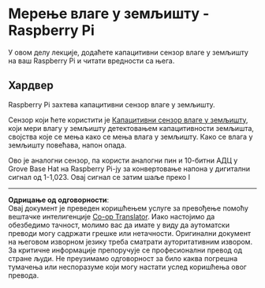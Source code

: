 <!--
CO_OP_TRANSLATOR_METADATA:
{
  "original_hash": "9d4d00a47d5d0f3e6ce42c0d1020064a",
  "translation_date": "2025-08-28T14:33:15+00:00",
  "source_file": "2-farm/lessons/2-detect-soil-moisture/pi-soil-moisture.md",
  "language_code": "sr"
}
-->
# Мерење влаге у земљишту - Raspberry Pi

У овом делу лекције, додаћете капацитивни сензор влаге у земљишту на ваш Raspberry Pi и читати вредности са њега.

## Хардвер

Raspberry Pi захтева капацитивни сензор влаге у земљишту.

Сензор који ћете користити је [Капацитивни сензор влаге у земљишту](https://www.seeedstudio.com/Grove-Capacitive-Moisture-Sensor-Corrosion-Resistant.html), који мери влагу у земљишту детектовањем капацитивности земљишта, својства које се мења како се мења влага у земљишту. Како се влага у земљишту повећава, напон опада.

Ово је аналогни сензор, па користи аналогни пин и 10-битни АДЦ у Grove Base Hat на Raspberry Pi-ју за конвертовање напона у дигитални сигнал од 1-1,023. Овај сигнал се затим шаље преко I

---

**Одрицање од одговорности**:  
Овај документ је преведен коришћењем услуге за превођење помоћу вештачке интелигенције [Co-op Translator](https://github.com/Azure/co-op-translator). Иако настојимо да обезбедимо тачност, молимо вас да имате у виду да аутоматски преводи могу садржати грешке или нетачности. Оригинални документ на његовом изворном језику треба сматрати ауторитативним извором. За критичне информације препоручује се професионални превод од стране људи. Не преузимамо одговорност за било каква погрешна тумачења или неспоразуме који могу настати услед коришћења овог превода.